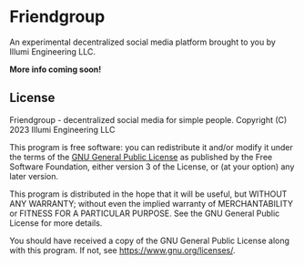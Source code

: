 # Friendgroup
An experimental decentralized social media platform brought to you by Illumi Engineering LLC.

**More info coming soon!**

## License
Friendgroup - decentralized social media for simple people.
Copyright (C) 2023 Illumi Engineering LLC

This program is free software: you can redistribute it and/or modify
it under the terms of the [GNU General Public License](LICENSE) as published by
the Free Software Foundation, either version 3 of the License, or
(at your option) any later version.

This program is distributed in the hope that it will be useful,
but WITHOUT ANY WARRANTY; without even the implied warranty of
MERCHANTABILITY or FITNESS FOR A PARTICULAR PURPOSE.  See the
GNU General Public License for more details.

You should have received a copy of the GNU General Public License
along with this program.  If not, see <https://www.gnu.org/licenses/>.